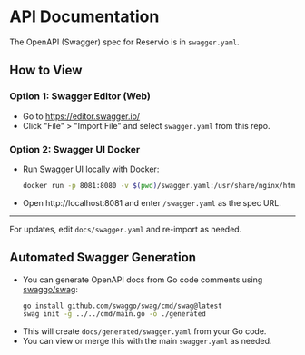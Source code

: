 # API Documentation

The OpenAPI (Swagger) spec for Reservio is in `swagger.yaml`.

## How to View

### Option 1: Swagger Editor (Web)
- Go to https://editor.swagger.io/
- Click "File" > "Import File" and select `swagger.yaml` from this repo.

### Option 2: Swagger UI Docker
- Run Swagger UI locally with Docker:
  ```sh
  docker run -p 8081:8080 -v $(pwd)/swagger.yaml:/usr/share/nginx/html/swagger.yaml swaggerapi/swagger-ui
  ```
- Open http://localhost:8081 and enter `/swagger.yaml` as the spec URL.

---

For updates, edit `docs/swagger.yaml` and re-import as needed.

## Automated Swagger Generation

- You can generate OpenAPI docs from Go code comments using [swaggo/swag](https://github.com/swaggo/swag):
  ```sh
  go install github.com/swaggo/swag/cmd/swag@latest
  swag init -g ../../cmd/main.go -o ./generated
  ```
- This will create `docs/generated/swagger.yaml` from your Go code.
- You can view or merge this with the main `swagger.yaml` as needed. 